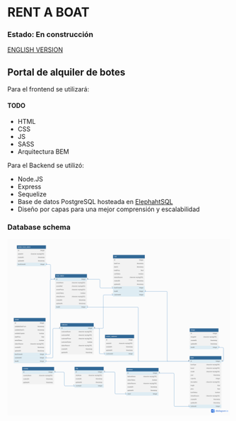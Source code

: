 # RENT A BOAT
### Estado: En construcción
[ENGLISH VERSION](https://github.com/migmm/rentaboat/blob/main/README.md)


## Portal de alquiler de botes


Para el frontend se utilizará:

#### TODO

- HTML
- CSS
- JS
- SASS
- Arquitectura BEM


Para el Backend se utilizó:


- Node.JS
- Express
- Sequelize
- Base de datos PostgreSQL hosteada en [ElephahtSQL](https://www.elephantsql.com/)
- Diseño por capas para una mejor comprensión y escalabilidad


### Database schema


[<img src="img/schema.png">](https://dbdiagram.io/d/63ab75c37d39e42284e7cb75)
